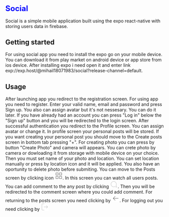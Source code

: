 <h1 style="color:blue;font-size:24px;font-weight:bold">Social</h1>

Social is a simple mobile application built using the expo react-native with storing users data in firebase.

## Getting started

 For using social app you need to install the expo go on your mobile device.  You can download it from play market on android device or app store from ios device. 
 After installing expo i need open it and enter link exp://exp.host/@mihail18071983/social?release-channel=default. 

## Usage 

 After launching app you redirect to the registration screen. For using app you need to register. Enter your valid name, email and password and press Sign up. You also can assign avatar but it's not nessesary. You can do it later. If you have already had an account you can press "Log in" below the "Sign up" button and you will be redirected to the login screen. 
 After successful authentication you redirect to the Profile screen. You can assign avatar or change it. In profile screen your personal posts will be stored. 
 If you want creating your personal post you should move to the Create posts screen in bottom tab pressing "+". For creating photo you can press by button "Create Photo" and camera will appears. You can crete photo by camera or dowloading it from storage with mobile device on your choice. Then you must set name of your photo and location. You can set location manually or press by location icon and it will be applied. You also have an oportunity to delete photo before submiting.
 You can move to the Posts screen  by clicking icon <img src="./assets/images/grid.png" alt="grid image"/>.
 In this screen you can watch all users posts. You can add comment to the any post by clicking ![comments](./assets/images/message-circle.png). Then you will be redirected to the comment screen where you could add comment. For returning to the posts screen you need clicking by ![back](./assets/images/arrow-left.png).
 For logging out you need clicking by ![Log out image][def]

[def]: ./assets/images/log-out.png